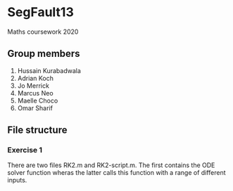 # SegFault13

Maths coursework 2020

## Group members
1. Hussain Kurabadwala
2. Adrian Koch
3. Jo Merrick
4. Marcus Neo
5. Maelle Choco
6. Omar Sharif

## File structure
### Exercise 1
There are two files RK2.m and RK2-script.m. The first contains the ODE solver function wheras the latter calls this function with a range of different inputs.
